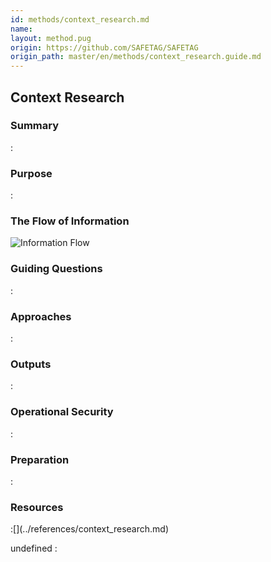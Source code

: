 ```yaml
---
id: methods/context_research.md
name: 
layout: method.pug
origin: https://github.com/SAFETAG/SAFETAG
origin_path: master/en/methods/context_research.guide.md
---
```

## Context Research

### Summary
:[](../methods/context_research/summary.md)
### Purpose
:[](../methods/context_research/purpose.md)
### The Flow of Information
![ Information Flow](images/info_flows/context_research.svg)

### Guiding Questions
:[](../methods/context_research/guiding_questions.md)
### Approaches
:[](../methods/context_research/approaches.md)
### Outputs
:[](../methods/context_research/output.md)
### Operational Security
:[](../methods/context_research/operational_security.md)
### Preparation
:[](../methods/context_research/preparation.md)



### Resources

<div class="greybox">
:[](../references/context_research.md)
</div>


undefined
:[](../references/footnotes.md)
